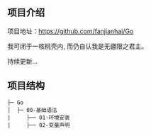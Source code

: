 ## 项目介绍

项目地址：https://github.com/fanjianhai/Go

我可闭于一核桃壳内, 而仍自认我是无疆限之君主。

持续更新... 

## 项目结构

```
├─ Go
│  ├─ 00-基础语法
|     ├── 01-环境安装
|	  ├── 02-变量声明
```



